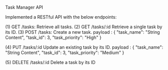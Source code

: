 Task Manager API

Implemented a RESTful API with the below endpoints:

(1) GET /tasks: Retrieve all tasks.
(2) GET /tasks/:id Retrieve a single task by its ID. 
(3) POST /tasks: Create a new task.
payload : {
    "task_name": "String Content",
    "task_id": 3,
    "task_priority": "High"
}

(4) PUT /tasks/:id Update an existing task by its ID.
payload : {
    "task_name": "String Content",
    "task_id": 3,
    "task_priority": "Medium"
}

(5) DELETE /tasks/:id Delete a task by its ID